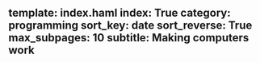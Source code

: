 template: index.haml
index: True
category: programming
sort_key: date
sort_reverse: True
max_subpages: 10
subtitle: Making computers work
---
